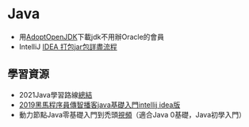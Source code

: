 # Java

- 用[AdoptOpenJDK](https://adoptopenjdk.net/)下載jdk不用辦Oracle的會員
- IntelliJ [IDEA 打包jar包詳盡流程](https://cloud.tencent.com/developer/article/1764737)

## 學習資源
- 2021Java學習路線[總結](https://github.com/Tyson0314/Java-learning)
- [2019黑馬程序員傳智播客java基礎入門intellij idea版](https://www.youtube.com/watch?v=qXGJ-z_-CM4&list=PLD3Xyx6ef38yAdTNXD7ntDlaarf8NEoZ4&index=125)
- 動力節點Java零基礎入門到禿頭[視頻](https://www.bilibili.com/video/BV1Rx411876f?p=696)（適合Java 0基礎，Java初學入門）
